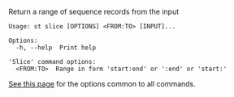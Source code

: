 Return a range of sequence records from the input

```
Usage: st slice [OPTIONS] <FROM:TO> [INPUT]...

Options:
  -h, --help  Print help

'Slice' command options:
  <FROM:TO>  Range in form 'start:end' or ':end' or 'start:'
```

[See this page](opts) for the options common to all commands.

